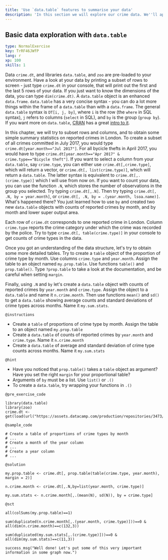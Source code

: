 ```yaml
---
title: 'Use `data.table` features to summarise your data'
description: 'In this section we will explore our crime data. We''ll apply a few useful functionalities from `data.table` to derive some basic summary stats. Hold on to your hat!'
---
```


## Basic data exploration with `data.table`

```yaml
type: NormalExercise
key: TrRF46JWfP
lang: r
xp: 100
skills: 1
```

Data `crime.dt`, and libraries `data.table`, and `zoo` are pre-loaded to your environment. Have a look at your data by printing a subset of rows to screen - just type `crime.dt` in your console, that will print out the first and the last 5 rows of your data. If you just want to know  the dimensions of the data, you can type `dim(crime.dt)`. A `data.table` object is an enhanced `data.frame`. `data.table` has a very concise syntax - you can do a lot more things within the frame of a `data.table` than with a `data.frame`. The general `data.table` syntax is `DT[i, j, by]`, where `i` is the row (the `where` in SQL syntax), `j` refers to columns (`select` in SQL), and `by` is the group (`group by`). If you want more on `data.table`, [CRAN](https://cran.r-project.org/) has a great [intro to it](https://cran.r-project.org/web/packages/data.table/vignettes/datatable-intro.html).

In this chapter, we will try to subset rows and columns, and to obtain some simple summary statistics on reported crimes in London. To create a subset of all crimes committed in July 2017, you would type `crime.dt[year.month=="Jul 2017"]`. For all bycicle thefts in April 2017, you would have to type `crime.dt[year.month=="Apr 2017" & crime.type=="Bicycle theft"]`. If you want to select a column from your `data.table`, say `crime.type`, you can either use `crime.dt[,crime.type]`, which will return a vector, or `crime.dt[, list(crime.type)]`, which will return a `data.table`. The latter syntax is equivalent to `crime.dt[,.(crime.type)]` which I will use from now on. If you want to count your data, you can use the function `.N`, which stores the number of observations in the group you selected. Try typing `crime.dt[,.N]`. Then try typing `crime.dt[, .N, by = year.month]`, or `crime.dt[, .N, by = .(year.month, lsoa.name)]`. What's happened there? You just learned how to use `by` and created two new `data.table` objects with counts of reported crimes by month, and by month and lower super output area.

Each row of `crime.dt` corresponds to one reported crime in London. Column `crime.type` reports the crime category under which the crime was recorded by the police. Try to type `crime.dt[, table(crime.type)]` in your console to get counts of crime types in the data.

Once you got an understanding of the data structure, let's try to obtain some more detailed tables. Try to create a `table` object of the proportion of crime type by month. Use columns `crime.type` and `year.month`. Assign the table to an object named `my.prop.table`. Use functions `table()` and `prop.table()`. Type `?prop.table` to take a look at the documentation, and be careful when setting `margin`.

Finally, using `.N` and `by` let's create a `data.table` object with counts of reported crimes by `year.month` and `crime.type`. Assign the object to a `data.table` and name it `n.crime.month`. Then use functions `mean()` and `sd()` to get a `data.table` showing average counts and standard deviations of crime types across months. Name it `my.sum.stats`.

`@instructions`
- Create a `table` of proportions of crime type by month. Assign the table to an object named `my.prop.table`
- Create a `data.table` of counts of reported crimes by `year.month` and `crime.type`. Name it `n.crime.month`
- Create a `data.table` of average and standard deviation of crime type counts across months. Name it `my.sum.stats`

`@hint`
- Have you noticed that `prop.table()` takes a `table` object as argument? Have you set the right `margin` for your proportional table?
- Arguments of `by` must be a list. Use `list()` or `.()`
- To create a `data.table`, try wrapping your functions in `.()`

`@pre_exercise_code`
```{r}
library(data.table)
library(zoo)
crime.dt <- get(load(url("https://assets.datacamp.com/production/repositories/3473/datasets/4d5a49235837d2e83ec16f486f1bc541b89286f2/crime_dt_wide_1.rda")))
```

`@sample_code`
```{r}
# Create a table of proportions of crime types by month
# ...
# Create a month of the year column
# ...
# Create a year column
# ...
```

`@solution`
```{r}
my.prop.table <- crime.dt[, prop.table(table(crime.type, year.month), margin = 2)]

n.crime.month <- crime.dt[,.N,by=list(year.month, crime.type)]

my.sum.stats <- n.crime.month[,.(mean(N), sd(N)), by = crime.type]	
```

`@sct`
```{r}
all(colSums(my.prop.table)==1)

sum(duplicated(n.crime.month[,.(year.month, crime.type)]))==0 & all(dim(n.crime.month)==c(132,3))
       
sum(duplicated(my.sum.stats[,.(crime.type)]))==0 & all(dim(my.sum.stats)==c(11,3))

success_msg("Well done! Let's put some of this very important information in some graph now.")
```

